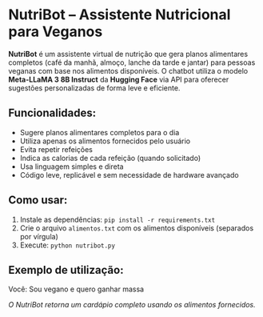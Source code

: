 # NutriBot – Assistente Nutricional para Veganos

**NutriBot** é um assistente virtual de nutrição que gera planos alimentares completos (café da manhã, almoço, lanche da tarde e jantar) para pessoas veganas com base nos alimentos disponíveis. O chatbot utiliza o modelo **Meta-LLaMA 3 8B Instruct** da **Hugging Face** via API para oferecer sugestões personalizadas de forma leve e eficiente. 

## Funcionalidades:

- Sugere planos alimentares completos para o dia
- Utiliza apenas os alimentos fornecidos pelo usuário
- Evita repetir refeições
- Indica as calorias de cada refeição (quando solicitado)
- Usa linguagem simples e direta
- Código leve, replicável e sem necessidade de hardware avançado

## Como usar:

1. Instale as dependências:  `pip install -r requirements.txt`
2.  Crie o arquivo `alimentos.txt` com os alimentos disponíveis (separados por vírgula)
3. Execute:  `python nutribot.py`

## Exemplo de utilização:
Você: Sou vegano e quero ganhar massa

*O NutriBot retorna um cardápio completo usando os alimentos fornecidos.*


